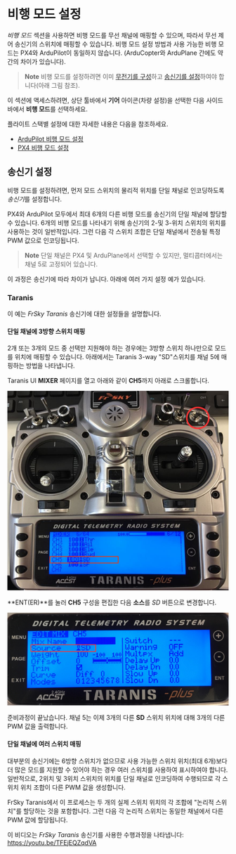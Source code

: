 # 비행 모드 설정

*비행 모드* 섹션을 사용하면 비행 모드를 무선 채널에 매핑할 수 있으며, 따라서 무선 제어 송신기의 스위치에 매핑할 수 있습니다. 비행 모드 설정 방법과 사용 가능한 비행 모드는 PX4와 ArduPilot이 동일하지 않습니다. (ArduCopter와 ArduPlane 간에도 약간의 차이가 있습니다).

> **Note** 비행 모드를 설정하려면 이미 [무전기를 구성](../SetupView/Radio.md)하고 [송신기를 설정](#transmitter-setup)하여야 합니다(아래 그림 참조).

이 섹션에 액세스하려면, 상단 툴바에서 **기어** 아이콘(차량 설정)을 선택한 다음 사이드바에서 **비행 모드**를 선택하세요.

플라이트 스택별 설정에 대한 자세한 내용은 다음을 참조하세요.

- [ArduPilot 비행 모드 설정](../SetupView/flight_modes_ardupilot.md)
- [PX4 비행 모드 설정](../SetupView/flight_modes_px4.md)

## 송신기 설정

비행 모드를 설정하려면, 먼저 모드 스위치의 물리적 위치를 단일 채널로 인코딩하도록 *송신기*를 설정합니다.

PX4와 ArduPilot 모두에서 최대 6개의 다른 비행 모드를 송신기의 단일 채널에 할당할 수 있습니다. 6개의 비행 모드를 나타내기 위해 송신기의 2-및 3-위치 스위치의 위치를 사용하는 것이 일반적입니다. 그런 다음 각 스위치 조합은 단일 채널에서 전송될 특정 PWM 값으로 인코딩됩니다.

> **Note** 단일 채널은 PX4 및 ArduPlane에서 선택할 수 있지만, 멀티콥터에서는 채널 5로 고정되어 있습니다.

이 과정은 송신기에 따라 차이가 납니다. 아래에 여러 가지 설정 예가 있습니다.

### Taranis

이 예는 *FrSky Taranis* 송신기에 대한 설정들을 설명합니다.

#### 단일 채널에 3방향 스위치 매핑

2개 또는 3개의 모드 중 선택만 지원해야 하는 경우에는 3방향 스위치 하나만으로 모드를 위치에 매핑할 수 있습니다. 아래에서는 Taranis 3-way "SD"스위치를 채널 5에 매핑하는 방법을 나타냅니다.

Taranis UI **MIXER** 페이지를 열고 아래와 같이 **CH5**까지 아래로 스크롤합니다.

![Taranis - 전환 채널 매핑](../../../assets/setup/flight_modes/taranis_single_channel_mode_selection_1.png)

**ENT(ER)**를 눌러 **CH5** 구성을 편집한 다음 **소스**를 *SD* 버튼으로 변경합니다.

![Taranis - 채널 설정](../../../assets/setup/flight_modes/taranis_single_channel_mode_selection_2.png)

준비과정이 끝났습니다. 채널 5는 이제 3개의 다른 **SD** 스위치 위치에 대해 3개의 다른 PWM 값을 출력합니다.

#### 단일 채널에 여러 스위치 매핑

대부분의 송신기에는 6방향 스위치가 없으므로 사용 가능한 스위치 위치(최대 6개)보다 더 많은 모드를 지원할 수 있어야 하는 경우 여러 스위치를 사용하여 표시하여야 합니다. 일반적으로, 2위치 및 3위치 스위치의 위치를 단일 채널로 인코딩하여 수행되므로 각 스위치 위치 조합이 다른 PWM 값을 생성합니다.

FrSky Taranis에서 이 프로세스는 두 개의 실제 스위치 위치의 각 조합에 "논리적 스위치"를 할당하는 것을 포함합니다. 그런 다음 각 논리적 스위치는 동일한 채널에서 다른 PWM 값에 할당됩니다.

이 비디오는 *FrSky Taranis* 송신기를 사용한 수행과정을 나타냅니다: https://youtu.be/TFEjEQZqdVA

<!-- @[youtube](https://youtu.be/BNzeVGD8IZI?t=427) - video showing how to set the QGC side - at about 7mins and 3 secs -->